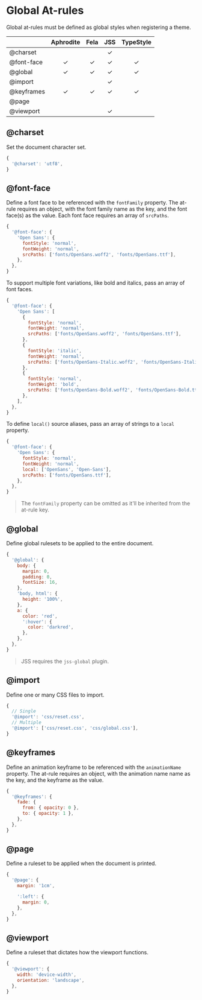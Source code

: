 # Global At-rules

Global at-rules must be defined as global styles when registering a theme.

|            | Aphrodite | Fela | JSS | TypeStyle |
| :--------- | :-------: | :--: | :-: | :-------: |
| @charset   |           |      |  ✓  |           |
| @font-face |     ✓     |  ✓   |  ✓  |     ✓     |
| @global    |     ✓     |  ✓   |  ✓  |     ✓     |
| @import    |           |      |  ✓  |           |
| @keyframes |     ✓     |  ✓   |  ✓  |     ✓     |
| @page      |           |      |     |           |
| @viewport  |           |      |  ✓  |           |

## @charset

Set the document character set.

```js
{
  '@charset': 'utf8',
}
```

## @font-face

Define a font face to be referenced with the `fontFamily` property. The at-rule requires an object,
with the font family name as the key, and the font face(s) as the value. Each font face requires an
array of `srcPaths`.

```js
{
  '@font-face': {
    'Open Sans': {
      fontStyle: 'normal',
      fontWeight: 'normal',
      srcPaths: ['fonts/OpenSans.woff2', 'fonts/OpenSans.ttf'],
    },
  },
}
```

To support multiple font variations, like bold and italics, pass an array of font faces.

```js
{
  '@font-face': {
    'Open Sans': [
      {
        fontStyle: 'normal',
        fontWeight: 'normal',
        srcPaths: ['fonts/OpenSans.woff2', 'fonts/OpenSans.ttf'],
      },
      {
        fontStyle: 'italic',
        fontWeight: 'normal',
        srcPaths: ['fonts/OpenSans-Italic.woff2', 'fonts/OpenSans-Italic.ttf'],
      },
      {
        fontStyle: 'normal',
        fontWeight: 'bold',
        srcPaths: ['fonts/OpenSans-Bold.woff2', 'fonts/OpenSans-Bold.ttf'],
      },
    ],
  },
}
```

To define `local()` source aliases, pass an array of strings to a `local` property.

```js
{
  '@font-face': {
    'Open Sans': {
      fontStyle: 'normal',
      fontWeight: 'normal',
      local: ['OpenSans', 'Open-Sans'],
      srcPaths: ['fonts/OpenSans.ttf'],
    },
  },
}
```

> The `fontFamily` property can be omitted as it'll be inherited from the at-rule key.

## @global

Define global rulesets to be applied to the entire document.

```js
{
  '@global': {
    body: {
      margin: 0,
      padding: 0,
      fontSize: 16,
    },
    'body, html': {
      height: '100%',
    },
    a: {
      color: 'red',
      ':hover': {
        color: 'darkred',
      },
    },
  },
}
```

> JSS requires the `jss-global` plugin.

## @import

Define one or many CSS files to import.

```js
{
  // Single
  '@import': 'css/reset.css',
  // Multiple
  '@import': ['css/reset.css', 'css/global.css'],
}
```

## @keyframes

Define an animation keyframe to be referenced with the `animationName` property. The at-rule
requires an object, with the animation name name as the key, and the keyframe as the value.

```js
{
  '@keyframes': {
    fade: {
      from: { opacity: 0 },
      to: { opacity: 1 },
    },
  },
}
```

## @page

Define a ruleset to be applied when the document is printed.

```js
{
  '@page': {
    margin: '1cm',

    ':left': {
      margin: 0,
    },
  },
}
```

## @viewport

Define a ruleset that dictates how the viewport functions.

```js
{
  '@viewport': {
    width: 'device-width',
    orientation: 'landscape',
  },
}
```
